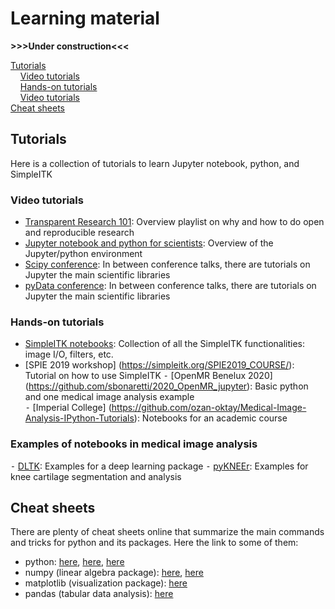 # Learning material

**>>>Under construction<<<**

[Tutorials](#Tutorials)     
&nbsp; &nbsp; [Video tutorials](#Video-tutorials)  
&nbsp; &nbsp; [Hands-on tutorials](#Hands-on-tutorials)  
&nbsp; &nbsp; [Video tutorials](#Examples-of-notebooks-in-medical-image-analysis)  
[Cheat sheets](#Cheat-sheets)     

## Tutorials
Here is a collection of tutorials to learn Jupyter notebook, python, and SimpleITK

### Video tutorials
- [Transparent Research 101](https://www.youtube.com/playlist?list=PLj8QFvBykB7cdVPr6CY08UyPPPzy8R2Ar): Overview playlist on why and how to do open and reproducible research
- [Jupyter notebook and python for scientists](https://www.youtube.com/playlist?list=PLj8QFvBykB7fGEH274TlqhToqGd_Qxt1H): Overview of the Jupyter/python environment
- [Scipy conference](https://www.youtube.com/user/EnthoughtMedia/videos): In between conference talks, there are tutorials on Jupyter the main scientific libraries
- [pyData conference](https://www.youtube.com/user/PyDataTV): In between conference talks, there are tutorials on Jupyter the main scientific libraries

### Hands-on tutorials
- [SimpleITK notebooks](http://insightsoftwareconsortium.github.io/SimpleITK-Notebooks/): Collection of all the SimpleITK functionalities: image I/O, filters, etc. 
-	[SPIE 2019 workshop] (https://simpleitk.org/SPIE2019_COURSE/): Tutorial on how to use SimpleITK
⁃	[OpenMR Benelux 2020] (https://github.com/sbonaretti/2020_OpenMR_jupyter): Basic python and one medical image analysis example  
⁃	[Imperial College] (https://github.com/ozan-oktay/Medical-Image-Analysis-IPython-Tutorials): Notebooks for an academic course

### Examples of notebooks in medical image analysis
⁃	[DLTK](https://github.com/DLTK/DLTK/tree/master/examples/tutorials): Examples for a deep learning package
⁃	[pyKNEEr](https://github.com/sbonaretti/pyKNEEr): Examples for knee cartilage segmentation and analysis


## Cheat sheets  
There are plenty of cheat sheets online that summarize the main commands and tricks for python and its packages. Here the link to some of them:
- python: [here](https://ehmatthes.github.io/pcc/cheatsheets/README.html), 
          [here](https://s3.amazonaws.com/assets.datacamp.com/blog_assets/PythonForDataScience.pdf),
          [here](https://s3.amazonaws.com/dq-blog-files/python-cheat-sheet-basic.pdf)  
- numpy (linear algebra package): [here](https://s3.amazonaws.com/assets.datacamp.com/blog_assets/Numpy_Python_Cheat_Sheet.pdf),
                                  [here](https://s3.amazonaws.com/dq-blog-files/numpy-cheat-sheet.pdf)
- matplotlib (visualization package): [here](https://github.com/matplotlib/cheatsheets)
- pandas (tabular data analysis): [here]()
